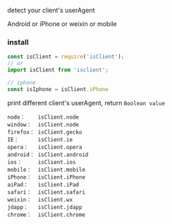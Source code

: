 detect your client's userAgent

Android or iPhone or weixin or mobile

### install

 ```js
const isClient = require('isClient');
// or
import isClient from 'isclient';

// iphone
const isIphone = isClient.iPhone
```

print different client's userAgent, return `Boolean value`

```text
node：    isClient.node  
window：  isClient.node  
firefox： isClient.gecko  
IE：      isClient.ie  
opera：   isClient.opera  
android： isClient.android  
ios：     isClient.ios  
mobile：  isClient.mobile  
iPhone：  isClient.iPhone  
aiPad：   isClient.iPad  
safari：  isClient.safari  
weixin：  isClient.wx  
jdapp：   isClient.jdapp  
chrome：  isClient.chrome  
```